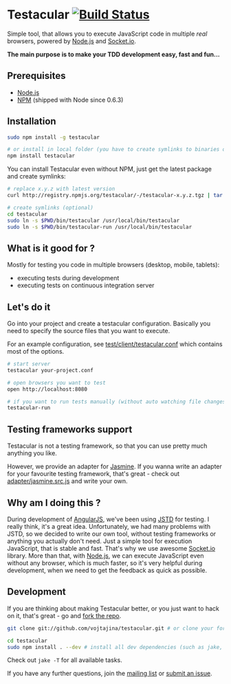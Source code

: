 # Testacular [![Build Status](https://secure.travis-ci.org/vojtajina/testacular.png?branch=master)](http://travis-ci.org/vojtajina/testacular)

Simple tool, that allows you to execute JavaScript code in multiple _real_ browsers, powered by [Node.js] and [Socket.io].

**The main purpose is to make your TDD development easy, fast and fun...**


## Prerequisites

- [Node.js]
- [NPM] (shipped with Node since 0.6.3)


## Installation

````bash
sudo npm install -g testacular

# or install in local folder (you have to create symlinks to binaries on your own)
npm install testacular
````

You can install Testacular even without NPM, just get the latest package and create symlinks:

````bash
# replace x.y.z with latest version
curl http://registry.npmjs.org/testacular/-/testacular-x.y.z.tgz | tar -xv && mv package testacular

# create symlinks (optional)
cd testacular
sudo ln -s $PWD/bin/testacular /usr/local/bin/testacular
sudo ln -s $PWD/bin/testacular-run /usr/local/bin/testacular
````

## What is it good for ?

Mostly for testing you code in multiple browsers (desktop, mobile, tablets):

- executing tests during development
- executing tests on continuous integration server


## Let's do it

Go into your project and create a testacular configuration. Basically you need to specify the source files that you want to execute.

For an example configuration, see [test/client/testacular.conf](https://github.com/vojtajina/testacular/blob/master/test/client/testacular.conf) which contains most of the options.

````bash
# start server
testacular your-project.conf

# open browsers you want to test
open http://localhost:8080

# if you want to run tests manually (without auto watching file changes), you can:
testacular-run
````

## Testing frameworks support

Testacular is not a testing framework, so that you can use pretty much anything you like.

However, we provide an adapter for [Jasmine].
If you wanna write an adapter for your favourite testing framework, that's great - check out [adapter/jasmine.src.js](https://github.com/vojtajina/testacular/blob/master/adapter/jasmine.src.js) and write your own.


## Why am I doing this ?

During development of [AngularJS], we've been using [JSTD] for testing. I really think, it's a great idea. Unfortunately, we had many problems with JSTD, so we decided to write our own tool, without testing frameworks or anything you actually don't need. Just a simple tool for execution JavaScript, that is stable and fast. That's why we use awesome [Socket.io] library. More than that, with [Node.js], we can execute JavaScript even without any browser, which is much faster, so it's very helpful during development, when we need to get the feedback as quick as possible.


## Development

If you are thinking about making Testacular better, or you just want to hack on it, that's great - go and [fork the repo].

````bash
git clone git://github.com/vojtajina/testacular.git # or clone your fork

cd testacular
sudo npm install . --dev # install all dev dependencies (such as jake, jasmine-node, etc...)
````

Check out `jake -T` for all available tasks.

If you have any further questions, join the [mailing list](https://groups.google.com/forum/#!forum/testacular) or [submit an issue](https://github.com/vojtajina/testacular/issues/new).

<!--
- anything on console will leak whole iframe window
- it clears console before run (but works only in FF), Chrome/Safari does not allow, so do this:
console.clear = clear;
-->

[AngularJS]: http://angularjs.org/
[JSTD]: http://code.google.com/p/js-test-driver/
[Socket.io]: http://socket.io/
[Node.js]: http://nodejs.org/
[NPM]: http://npmjs.org/
[Jake]: https://github.com/mde/jake
[Jasmine]: http://pivotal.github.com/jasmine/
[fork the repo]: https://github.com/vojtajina/testacular/fork_select
